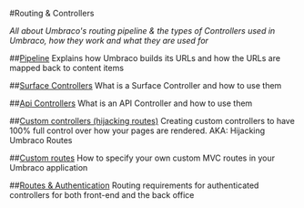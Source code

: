 #Routing & Controllers

_All about Umbraco's routing pipeline & the types of Controllers used in Umbraco, how they work and what they are used for_

##[Pipeline](Request-Pipeline/index.md)
Explains how Umbraco builds its URLs and how the URLs are mapped back to content items

##[Surface Controllers](surface-controllers.md)
What is a Surface Controller and how to use them

##[Api Controllers](WebApi/index.md)
What is an API Controller and how to use them

##[Custom controllers (hijacking routes)](custom-controllers.md)
Creating custom controllers to have 100% full control over how your pages are rendered. AKA: Hijacking Umbraco Routes

##[Custom routes](custom-routes.md)
How to specify your own custom MVC routes in your Umbraco application

##[Routes & Authentication](Authorized/index.md)
Routing requirements for authenticated controllers for both front-end and the back office